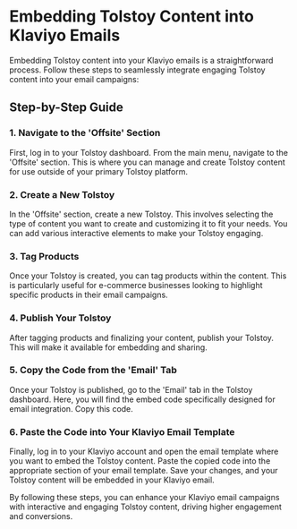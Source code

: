 # Embedding Tolstoy Content into Klaviyo Emails

Embedding Tolstoy content into your Klaviyo emails is a straightforward process. Follow these steps to seamlessly integrate engaging Tolstoy content into your email campaigns:

## Step-by-Step Guide

### 1. Navigate to the 'Offsite' Section

First, log in to your Tolstoy dashboard. From the main menu, navigate to the 'Offsite' section. This is where you can manage and create Tolstoy content for use outside of your primary Tolstoy platform.

### 2. Create a New Tolstoy

In the 'Offsite' section, create a new Tolstoy. This involves selecting the type of content you want to create and customizing it to fit your needs. You can add various interactive elements to make your Tolstoy engaging.

### 3. Tag Products

Once your Tolstoy is created, you can tag products within the content. This is particularly useful for e-commerce businesses looking to highlight specific products in their email campaigns.

### 4. Publish Your Tolstoy

After tagging products and finalizing your content, publish your Tolstoy. This will make it available for embedding and sharing.

### 5. Copy the Code from the 'Email' Tab

Once your Tolstoy is published, go to the 'Email' tab in the Tolstoy dashboard. Here, you will find the embed code specifically designed for email integration. Copy this code.

### 6. Paste the Code into Your Klaviyo Email Template

Finally, log in to your Klaviyo account and open the email template where you want to embed the Tolstoy content. Paste the copied code into the appropriate section of your email template. Save your changes, and your Tolstoy content will be embedded in your Klaviyo email.

By following these steps, you can enhance your Klaviyo email campaigns with interactive and engaging Tolstoy content, driving higher engagement and conversions.